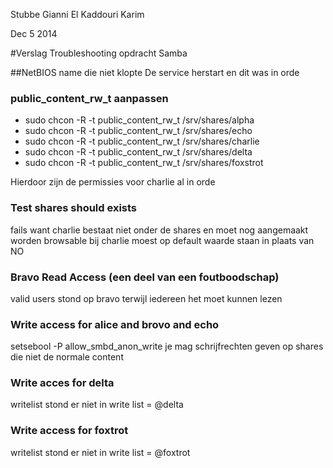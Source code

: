 Stubbe Gianni
El Kaddouri Karim

Dec 5 2014

#Verslag Troubleshooting opdracht Samba

##NetBIOS name die niet klopte
De service herstart en dit was in orde

### public_content_rw_t aanpassen
* sudo chcon -R -t public_content_rw_t /srv/shares/alpha
* sudo chcon -R -t public_content_rw_t /srv/shares/echo
* sudo chcon -R -t public_content_rw_t /srv/shares/charlie
* sudo chcon -R -t public_content_rw_t /srv/shares/delta
* sudo chcon -R -t public_content_rw_t /srv/shares/foxstrot

Hierdoor zijn de permissies voor charlie al in orde

### Test shares should exists
fails want charlie bestaat niet onder de shares en moet nog aangemaakt worden
browsable bij charlie moest op default waarde staan in plaats van NO

### Bravo Read Access (een deel van een foutboodschap)
valid users stond op bravo terwijl iedereen het moet kunnen lezen

### Write access for alice and brovo and echo
setsebool -P allow_smbd_anon_write
je mag schrijfrechten geven op shares die niet de normale content
### Write acces for delta
writelist stond er niet in
write list = @delta

### Write access for foxtrot
writelist stond er niet in
write list = @foxtrot

